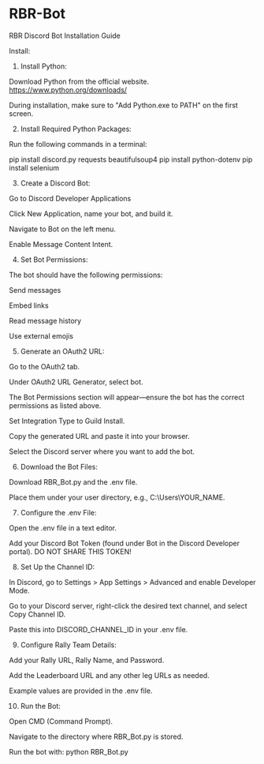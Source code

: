 # RBR-Bot

RBR Discord Bot Installation Guide

Install:

1. Install Python:

Download Python from the official website. https://www.python.org/downloads/

During installation, make sure to "Add Python.exe to PATH" on the first screen.

2. Install Required Python Packages:

Run the following commands in a terminal:

pip install discord.py requests beautifulsoup4
pip install python-dotenv
pip install selenium

3. Create a Discord Bot:

Go to Discord Developer Applications

Click New Application, name your bot, and build it.

Navigate to Bot on the left menu.

Enable Message Content Intent.

4. Set Bot Permissions:

The bot should have the following permissions:

Send messages

Embed links

Read message history

Use external emojis

5. Generate an OAuth2 URL:

Go to the OAuth2 tab.

Under OAuth2 URL Generator, select bot.

The Bot Permissions section will appear—ensure the bot has the correct permissions as listed above.

Set Integration Type to Guild Install.

Copy the generated URL and paste it into your browser.

Select the Discord server where you want to add the bot.

6. Download the Bot Files:

Download RBR_Bot.py and the .env file.

Place them under your user directory, e.g., C:\Users\YOUR_NAME.

7. Configure the .env File:

Open the .env file in a text editor.

Add your Discord Bot Token (found under Bot in the Discord Developer portal). DO NOT SHARE THIS TOKEN!

8. Set Up the Channel ID:

In Discord, go to Settings > App Settings > Advanced and enable Developer Mode.

Go to your Discord server, right-click the desired text channel, and select Copy Channel ID.

Paste this into DISCORD_CHANNEL_ID in your .env file.

9. Configure Rally Team Details:

Add your Rally URL, Rally Name, and Password.

Add the Leaderboard URL and any other leg URLs as needed.

Example values are provided in the .env file.

10. Run the Bot:

Open CMD (Command Prompt).

Navigate to the directory where RBR_Bot.py is stored.

Run the bot with: 
  python RBR_Bot.py
